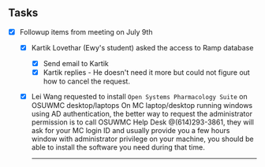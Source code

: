 ## Tasks
* [X] Followup items from meeting on July 9th
    * [X] Kartik Lovethar (Ewy's student) asked the access to Ramp database
        * [X] Send email to Kartik
        * [X] Kartik replies - He doesn't need it more but could not figure out how to cancel the request.
    * [X] Lei Wang requested to install `Open Systems Pharmacology Suite` on OSUWMC desktop/laptops
        On MC laptop/desktop running windows using AD authentication, 
        the better way to request the administrator permission is to call OSUWMC Help Desk @(614)293-3861, 
        they will ask for your MC login ID and usually provide you a few hours window with administrator privilege on your machine,
        you should be able to install the software you need during that time.
        ***
        
